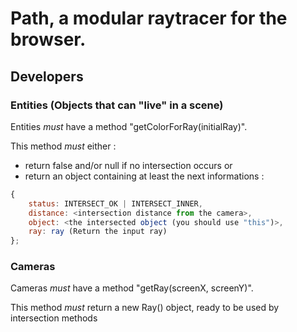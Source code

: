 # Path, a modular raytracer for the browser.

## Developers

### Entities (Objects that can "live" in a scene)

Entities *must* have a method "getColorForRay(initialRay)".

This method *must* either :
* return false and/or null if no intersection occurs or
* return an object containing at least the next informations :
```javascript
{
	status: INTERSECT_OK | INTERSECT_INNER,
	distance: <intersection distance from the camera>,
	object: <the intersected object (you should use "this")>,
	ray: ray (Return the input ray)
};
```

### Cameras

Cameras *must* have a method "getRay(screenX, screenY)".

This method *must* return a new Ray() object, ready to be used by intersection methods